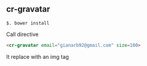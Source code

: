 ## cr-gravatar

``` shell
$. bower install
```

Call directive
``` html 
<cr-gravatar email="gianarb92@gmail.com" size=100>
```
It replace with an img tag

